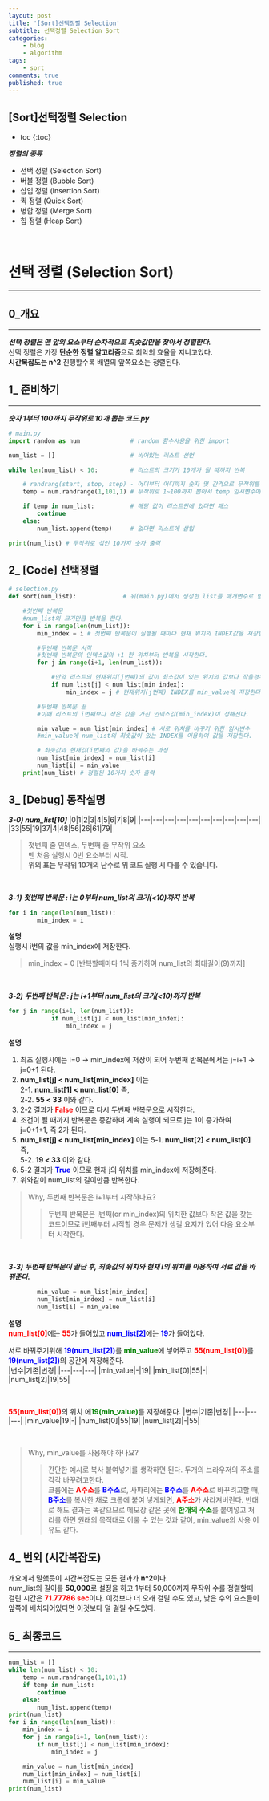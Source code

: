 ```yaml
---
layout: post
title: '[Sort]선택정렬 Selection'
subtitle: 선택정렬 Selection Sort 
categories:
    - blog
    - algorithm
tags:
    - sort
comments: true
published: true
---
```


## [Sort]선택정렬 Selection
* toc
{:toc}   

***정렬의 종류***    
+ 선택 정렬 (Selection Sort)
+ 버블 정렬 (Bubble Sort)
+ 삽입 정렬 (Insertion Sort)
+ 퀵 정렬 (Quick Sort)
+ 병합 정렬 (Merge Sort)
+ 힙 정렬 (Heap Sort)
<br>

# 선택 정렬 (Selection Sort)
---
## 0_개요
---
***선택 정렬은 맨 앞의 요소부터 순차적으로 최솟값만을 찾아서 정렬한다.***   
선택 정렬은 가장 **단순한 정렬 알고리즘**으로 최악의 효율을 지니고있다.   
__시간복잡도는 n^2__
진행할수록 배열의 앞쪽요소는 정렬된다. 


## 1_ 준비하기
---
***숫자 1부터 100까지 무작위로 10개 뽑는 코드.py***
```python
# main.py
import random as num              # random 함수사용을 위한 import

num_list = []                     # 비어있는 리스트 선언

while len(num_list) < 10:         # 리스트의 크기가 10개가 될 때까지 반복

    # randrang(start, stop, step) - 어디부터 어디까지 숫자 몇 간격으로 무작위를 뽑겠다
    temp = num.randrange(1,101,1) # 무작위로 1~100까지 뽑아서 temp 임시변수에 삽입

    if temp in num_list:          # 해당 값이 리스트안에 있다면 패스
        continue
    else:
        num_list.append(temp)     # 없다면 리스트에 삽입

print(num_list) # 무작위로 섞인 10가지 숫자 출력
```

## 2_ [Code] 선택정렬
```python
# selection.py
def sort(num_list):             # 위(main.py)에서 생성한 list를 매개변수로 받아온다.

    #첫번째 반복문
    #num_list의 크기만큼 반복을 한다.
    for i in range(len(num_list)): 
        min_index = i # 첫번째 반복문이 실행될 때마다 현재 위치의 INDEX값을 저장한다.

        #두번째 반복문 시작
        #첫번째 반복문의 인덱스값의 +1 한 위치부터 반복을 시작한다.
        for j in range(i+1, len(num_list)):

            #만약 리스트의 현재위치(j번째)의 값이 최소값이 있는 위치의 값보다 작을경우
            if num_list[j] < num_list[min_index]: 
                min_index = j # 현재위치(j번째) INDEX를 min_value에 저장한다.

        #두번째 반복문 끝
        #이때 리스트의 i번째보다 작은 값을 가진 인덱스값(min_index)이 정해진다.

        min_value = num_list[min_index] # 서로 위치를 바꾸기 위한 임시변수
        #min_value에 num_list의 최솟값이 있는 INDEX를 이용하여 값을 저장한다.

        # 최솟값과 현재값(i번째의 값)을 바꿔주는 과정
        num_list[min_index] = num_list[i]
        num_list[i] = min_value
    print(num_list) # 정렬된 10가지 숫자 출력
```

## 3_ [Debug] 동작설명
***3-0) num_list[10]***
|0|1|2|3|4|5|6|7|8|9|
|---|---|---|---|---|---|---|---|---|---|
|33|55|19|37|4|48|56|26|61|79|
> 첫번째 줄 인덱스, 두번째 줄 무작위 요소   
> 맨 처음 실행시 0번 요소부터 시작.   
> **위의 표는 무작위 10개의 난수로 위 코드 실행 시 다를 수 있습니다.**

<br>

***3-1) 첫번째 반복문 : i는 0부터 num_list의 크기(<10)까지 반복***
```python
for i in range(len(num_list)): 
        min_index = i 
```
**설명**   
실행시 i번의 값을 min_index에 저장한다.
> min_index = 0 [반복할때마다 1씩 증가하여 num_list의 최대길이(9)까지]

<br>

***3-2) 두번째 반복문 : j는 i+1부터 num_list의 크기(<10)까지 반복***
```python
for j in range(i+1, len(num_list)):
            if num_list[j] < num_list[min_index]: 
                min_index = j
```
**설명**   
1. 최초 실행시에는 i=0 -> min_index에 저장이 되어 두번째 반복문에서는 j=i+1 -> j=0+1 된다.   
2. **num_list[j] < num_list[min_index]** 이는   
    2-1. **num_list[1] < num_list[0]** 즉,   
    2-2. **55 < 33** 이와 같다.
3. 2-2 결과가 **<span style="color:red">False</span>** 이므로 다시 두번째 반복문으로 시작한다.
4. 조건이 될 때까지 반복문은 증감하며 계속 실행이 되므로 j는 1이 증가하여 j=0+1+1, 즉 2가 된다.
5. **num_list[j] < num_list[min_index]** 이는
    5-1. **num_list[2] < num_list[0]** 즉,   
    5-2. **19 < 33** 이와 같다.
6. 5-2 결과가 **<span style="color:blue">True</span>** 이므로 현재 j의 위치를 min_index에 저장해준다.
7. 위와같이 num_list의 길이만큼 반복한다.

> Why, 두번째 반복문은 i+1부터 시작하나요?   
> >두번째 반복문은 i번째(or min_index)의 위치한 값보다 작은 값을 찾는 코드이므로 i번째부터 시작할 경우 문제가 생길 요지가 있어 다음 요소부터 시작한다.

<br>

***3-3) 두번째 반복문이 끝난 후, 최솟값의 위치와 현재 i의 위치를 이용하여 서로 값을 바꿔준다.***
```python
        min_value = num_list[min_index] 
        num_list[min_index] = num_list[i]
        num_list[i] = min_value
```
**설명**   
<span style="color:red;font-weight:bold">num_list[0]</span>에는 <span style="color:red;font-weight:bold">55</span>가 들어있고 <span style="color:blue;font-weight:bold">num_list[2]</span>에는 <span style="color:blue;font-weight:bold">19</span>가 들어있다.

서로 바꿔주기위해 <span style="color:blue;font-weight:bold">19(num_list[2])</span>를 <span style="color:green;font-weight:bold">min_value</span>에 넣어주고 <span style="color:red;font-weight:bold">55(num_list[0])</span>를
<span style="color:blue;font-weight:bold">19(num_list[2])</span>의 공간에 저장해준다.   
|변수|기존|변경|
|---|---|---|
|min_value|-|19|
|min_list[0]|55|-|
|num_list[2]|19|55|

<br>

<span style="color:red;font-weight:bold">55(num_list[0])</span>의 위치 에<span style="color:green;font-weight:bold">19(min_value)</span>를 저장해준다.
|변수|기존|변경|
|---|---|---|
|min_value|19|-|
|num_list[0]|55|19|
|num_list[2]|-|55|

<br>

> Why, min_value를 사용해야 하나요?
> > 간단한 예시로 복사 붙여넣기를 생각하면 된다. 두개의 브라우저의 주소를 각각 바꾸려고한다.    
크롬에는 <span style="color:red;font-weight:bold">A주소</span>를 
<span style="color:blue;font-weight:bold">B주소</span>로, 
사파리에는 <span style="color:blue;font-weight:bold">B주소</span>를 
<span style="color:red;font-weight:bold">A주소</span>로 바꾸려고할 때,   
<span style="color:blue;font-weight:bold">B주소</span>를 복사한 채로 크롬에 붙여 넣게되면, <span style="color:red;font-weight:bold">A주소</span>가 사라져버린다. 반대로 해도 결과는 똑같으므로 메모장 같은 곳에 <span style="color:green;font-weight:bold">한개의 주소</span>를 붙여넣고 처리를 하면 원래의 목적대로 이룰 수 있는 것과 같이, min_value의 사용 이유도 같다.

## 4_ 번외 (시간복잡도)
개요에서 말했듯이 시간복잡도는 모든 결과가 **n^2**이다.   
num_list의 길이를 **50,000**로 설정을 하고 1부터 50,000까지 무작위 수를 정렬할때 걸린 시간은 <span style="color:red;font-weight:bold">71.77786 sec</span>이다. 이것보다 더 오래 걸릴 수도 있고, 낮은 수의 요소들이 앞쪽에 배치되어있다면 이것보다 덜 걸릴 수도있다.


## 5_ 최종코드
***
```python
num_list = []
while len(num_list) < 10:
    temp = num.randrange(1,101,1)
    if temp in num_list:
        continue
    else:
        num_list.append(temp)
print(num_list)
for i in range(len(num_list)):
    min_index = i
    for j in range(i+1, len(num_list)):
        if num_list[j] < num_list[min_index]:
            min_index = j

    min_value = num_list[min_index]
    num_list[min_index] = num_list[i]
    num_list[i] = min_value
print(num_list)
```
